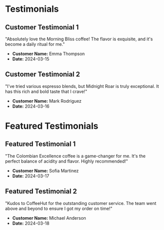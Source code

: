 # Testimonials

## Customer Testimonial 1
"Absolutely love the Morning Bliss coffee! The flavor is exquisite, and it's become a daily ritual for me."

- **Customer Name:** Emma Thompson
- **Date:** 2024-03-15

## Customer Testimonial 2
"I've tried various espresso blends, but Midnight Roar is truly exceptional. It has this rich and bold taste that I crave!"

- **Customer Name:** Mark Rodriguez
- **Date:** 2024-03-16

# Featured Testimonials

## Featured Testimonial 1
"The Colombian Excellence coffee is a game-changer for me. It's the perfect balance of acidity and flavor. Highly recommended!"

- **Customer Name:** Sofia Martinez
- **Date:** 2024-03-17

## Featured Testimonial 2
"Kudos to CoffeeHut for the outstanding customer service. The team went above and beyond to ensure I got my order on time!"

- **Customer Name:** Michael Anderson
- **Date:** 2024-03-18
